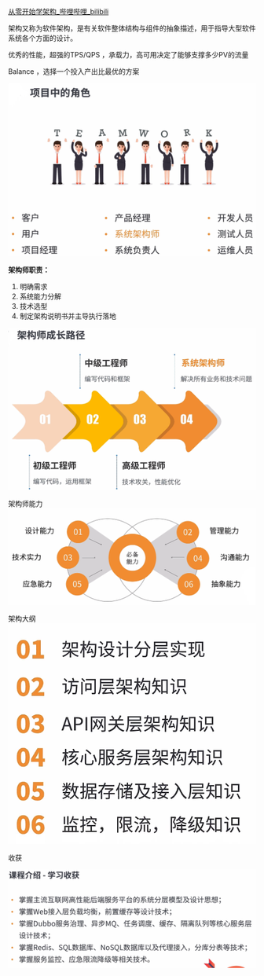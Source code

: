 [从零开始学架构_哔哩哔哩_bilibili](https://www.bilibili.com/video/BV17T4y1v7Ji?spm_id_from=333.999.0.0)

架构又称为软件架构，是有关软件整体结构与组件的抽象描述，用于指导大型软件系统各个方面的设计。

优秀的性能，超强的TPS/QPS ，承载力，高可用决定了能够支撑多少PV的流量

Balance ，选择一个投入产出比最优的方案

![image-20220524232527657](..\笔记素材图\项目中的角色.png)

**架构师职责：**

1. 明确需求
2. 系统能力分解
3. 技术选型
4. 制定架构说明书并主导执行落地

![image-20220524235520615](..\笔记素材图\架构师成长.png)

架构师能力![image-20220524235640321](..\笔记素材图\架构师能力.png)

架构大纲![image-20220524235912771](..\笔记素材图\架构大纲.png)

收获

![image-20220525000124937](..\笔记素材图\收获.png)